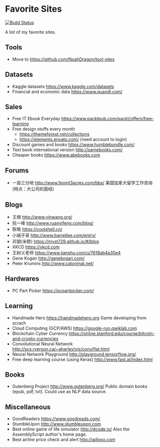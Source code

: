 # Favorite Sites
[![Build Status](https://api.travis-ci.org/NoahDragon/favorite-sites.svg?branch=master)](https://travis-ci.org/NoahDragon/favorite-sites)

A list of my favorite sites.

## Tools
- Move to https://github.com/NoahDragon/tool-sites

## Datasets
- Kaggle datasets https://www.kaggle.com/datasets
- Financial and economic data https://www.quandl.com/

## Sales
- Free IT Ebook Everyday https://www.packtpub.com/packt/offers/free-learning
- Free design stuffs every month 
  * https://themeforest.net/collections
  * https://elements.envato.com/ (need account to login)
- Discount games and books https://www.humblebundle.com/
- Text book international version http://samebooks.com/ 
- Cheaper books https://www.abebooks.com

## Forums
- 一亩三分地 http://www.1point3acres.com/bbs/ 美国加拿大留学工作咨询 (特点：大公司的面经)

## Blogs
- 王垠 http://www.yinwang.org/
- 阮一峰 http://www.ruanyifeng.com/blog/
- 陈皓 https://coolshell.cn/
- 小胡子哥 http://www.barretlee.com/entry/
- 邓钢(米粽) https://myst729.github.io/#/blog
- XKCD https://xkcd.com
- 王树义老师 https://www.jianshu.com/u/7618ab4a30e4
- Gene Kogan http://genekogan.com/
- Peter Krumins http://www.catonmat.net/

## Hardwares
- PC Part Picker https://pcpartpicker.com/

## Learning
- Handmade Hero https://handmadehero.org Game developing from scrach
- Cloud Computing (GCP/AWS) https://google-run.qwiklab.com
- Blockchain Cyber Currency https://online.stanford.edu/course/bitcoin-and-crypto-currencies
- Convolutional Neural Network http://scs.ryerson.ca/~aharley/vis/conv/flat.html
- Neural Network Playground http://playground.tensorflow.org/
- Free deep learning course (using Keras) http://www.fast.ai/index.html

## Books
- Gutenberg Project http://www.gutenberg.org/ Public domain books (epub, pdf, txt). Could use as NLP data source.

## Miscellaneous
- GoodReaders https://www.goodreads.com/
- StumbleUpon http://www.stumbleupon.com
- Best online game of life simulator http://dcode.io/ Also the AssemblyScript author's home page.
- Best airline price check and alert http://adioso.com


